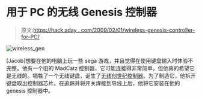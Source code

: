 # 用于 PC 的无线 Genesis 控制器

> 原文:[https://hack aday . com/2009/02/01/wireless-genesis-controller-for-PC/](https://hackaday.com/2009/02/01/wireless-genesis-controller-for-pc/)

![wireless_gen](../Images/6b321dc2671a8ab605f65544d59d9a89.png "wireless_gen")

[Jacob]想要在他的电脑上玩一些 sega 游戏，并且觉得在使用键盘输入时体验不完整。他有一个旧的 MadCatz 控制器，它可能连接得非常简单，但他真的希望它是无线的。牺牲了一个无线键盘，诞生了[无线创世纪控制器](http://www.tech-olive.com/2009/01/wgc.html)。为了制造它，他拆开键盘取出控制器芯片。在追踪并将开关焊接到导线上后，他将它安装在他的 genesis 控制器中。